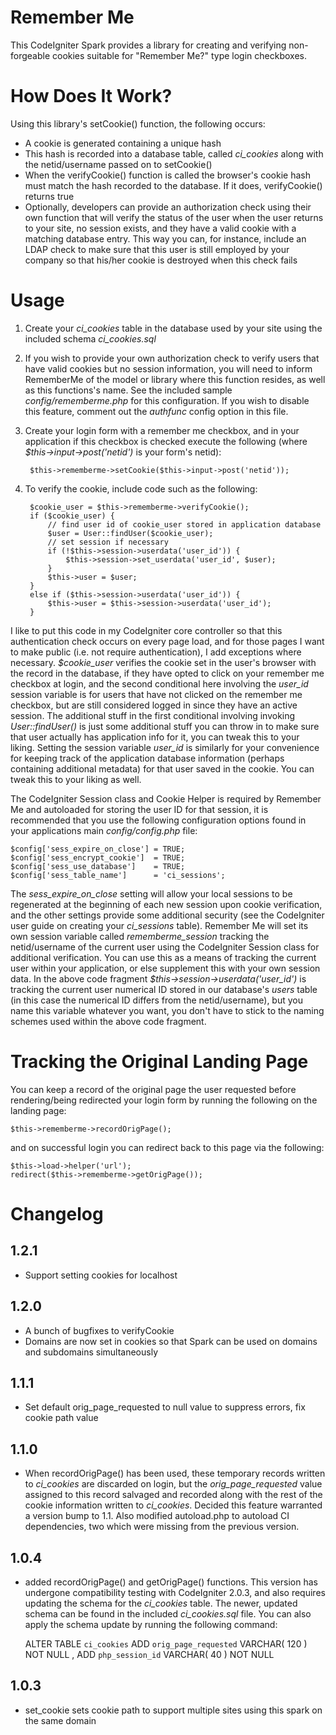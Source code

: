 Remember Me
===========

This CodeIgniter Spark provides a library for creating and verifying non-forgeable cookies suitable for "Remember Me?" type login checkboxes.

How Does It Work?
=================

Using this library's setCookie() function, the following occurs:

- A cookie is generated containing a unique hash
- This hash is recorded into a database table, called *ci_cookies* along with the netid/username passed on to setCookie()
- When the verifyCookie() function is called the browser's cookie hash must match the hash recorded to the database. If it does, verifyCookie() returns true
- Optionally, developers can provide an authorization check using their own function that will verify the status of the user when the user returns to your site, no session exists, and they have a valid cookie with a matching database entry. This way you can, for instance, include an LDAP check to make sure that this user is still employed by your company so that his/her cookie is destroyed when this check fails

Usage
=====

1. Create your *ci_cookies* table in the database used by your site using the included schema *ci_cookies.sql*
2. If you wish to provide your own authorization check to verify users that have valid cookies but no session information, you will need to inform RememberMe of the model or library where this function resides, as well as this functions's name. See the included sample *config/rememberme.php* for this configuration. If you wish to disable this feature, comment out the *authfunc* config option in this file.
3. Create your login form with a remember me checkbox, and in your application if this checkbox is checked execute the following (where *$this->input->post('netid')* is your form's netid):
	
		$this->rememberme->setCookie($this->input->post('netid'));

4. To verify the cookie, include code such as the following:

		$cookie_user = $this->rememberme->verifyCookie();
		if ($cookie_user) {
			// find user id of cookie_user stored in application database
			$user = User::findUser($cookie_user);
			// set session if necessary
			if (!$this->session->userdata('user_id')) {
				$this->session->set_userdata('user_id', $user);
			}
			$this->user = $user;
		}
		else if ($this->session->userdata('user_id')) {
			$this->user = $this->session->userdata('user_id');
		}
		
I like to put this code in my CodeIgniter core controller so that this authentication check occurs on every page load, and for those pages I want to make public (i.e. not require authentication), I add exceptions where necessary. *$cookie_user* verifies the cookie set in the user's browser with the record in the database, if they have opted to click on your remember me checkbox at login, and the second conditional here involving the *user_id* session variable is for users that have not clicked on the remember me checkbox, but are still considered logged in since they have an active session. The additional stuff in the first conditional involving invoking *User::findUser()* is just some additional stuff you can throw in to make sure that user actually has application info for it, you can tweak this to your liking. Setting the session variable *user_id* is similarly for your convenience for keeping track of the application database information (perhaps containing additional metadata) for that user saved in the cookie. You can tweak this to your liking as well.

The CodeIgniter Session class and Cookie Helper is required by Remember Me and autoloaded for storing the user ID for that session, it is recommended that you use the following configuration options found in your applications main *config/config.php* file:

	$config['sess_expire_on_close']	= TRUE;
	$config['sess_encrypt_cookie']	= TRUE;
	$config['sess_use_database']	= TRUE;
	$config['sess_table_name']		= 'ci_sessions';
	
The *sess_expire_on_close* setting will allow your local sessions to be regenerated at the beginning of each new session upon cookie verification, and the other settings provide some additional security (see the CodeIgniter user guide on creating your *ci_sessions* table). Remember Me will set its own session variable called *rememberme_session* tracking the netid/username of the current user using the CodeIgniter Session class for additional verification. You can use this as a means of tracking the current user within your application, or else supplement this with your own session data. In the above code fragment *$this->session->userdata('user_id')* is tracking the current user numerical ID stored in our database's *users* table (in this case the numerical ID differs from the netid/username), but you name this variable whatever you want, you don't have to stick to the naming schemes used within the above code fragment.

Tracking the Original Landing Page
==================================

You can keep a record of the original page the user requested before rendering/being redirected your login form by running the following on the landing page:

	$this->rememberme->recordOrigPage();
	
and on successful login you can redirect back to this page via the following:

	$this->load->helper('url');
	redirect($this->rememberme->getOrigPage());


Changelog
=========

1.2.1
-----

- Support setting cookies for localhost

1.2.0
-----

- A bunch of bugfixes to verifyCookie
- Domains are now set in cookies so that Spark can be used on domains and subdomains simultaneously

1.1.1
-----

- Set default orig_page_requested to null value to suppress errors, fix cookie path value

1.1.0
-----

- When recordOrigPage() has been used, these temporary records written to *ci_cookies* are discarded on login, but the *orig_page_requested* value assigned to this record salvaged and recorded along with the rest of the cookie information written to *ci_cookies*. Decided this feature warranted a version bump to 1.1. Also modified autoload.php to autoload CI dependencies, two which were missing from the previous version.


1.0.4
-----

- added recordOrigPage() and getOrigPage() functions. This version has undergone compatibility testing with CodeIgniter 2.0.3, and also requires updating the schema for the *ci_cookies* table. The newer, updated schema can be found in the included *ci_cookies.sql* file. You can also apply the schema update by running the following command:

	ALTER TABLE  `ci_cookies` ADD  `orig_page_requested` VARCHAR( 120 ) NOT NULL ,
	ADD  `php_session_id` VARCHAR( 40 ) NOT NULL

1.0.3 
-----

- set_cookie sets cookie path to support multiple sites using this spark on the same domain
